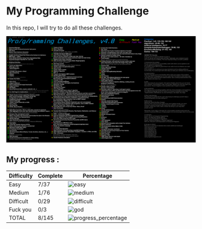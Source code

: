 [challenge_img]: programming_challenges.png
[progress_percentage]: https://progress-bar.dev/5

[easy]:https://progress-bar.dev/19
[medium]:https://progress-bar.dev/1
[difficult]:https://progress-bar.dev/0
[god]:https://progress-bar.dev/0

# My Programming Challenge

In this repo, I will try to do all these challenges.

![challenge_img]


## My progress : 

| Difficulty | Complete | Percentage             |
| ---------- | -------- | ---------------------- |
| Easy       |   7/37   | ![easy]                |
| Medium     |   1/76   | ![medium]              |
| Difficult  |   0/29   | ![difficult]           |
| Fuck you   |   0/3    | ![god]                 |
| TOTAL      |   8/145  | ![progress_percentage] |
